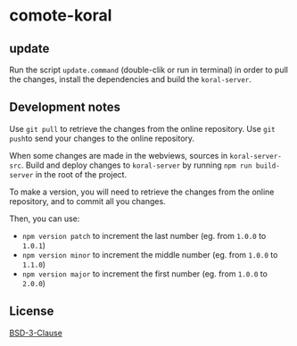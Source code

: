 # comote-koral

## update

Run the script `update.command` (double-clik or run in terminal) in order to pull the changes, install the dependencies and build the `koral-server`.

## Development notes

Use `git pull` to retrieve the changes from the online repository. Use `git push`to send your changes to the online repository.

When some changes are made in the webviews, sources in `koral-server-src`. Build and deploy changes to `koral-server` by running `npm run build-server` in the root of the project.

To make a version, you will need to retrieve the changes from the online repository, and to commit all you changes.

Then, you can use:

- `npm version patch` to increment the last number (eg. from `1.0.0` to  `1.0.1`)
- `npm version minor` to increment the middle number (eg. from `1.0.0` to  `1.1.0`)
- `npm version major` to increment the first number (eg. from `1.0.0` to  `2.0.0`)

## License

[BSD-3-Clause](./LICENSE)
